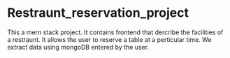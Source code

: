 # Restraunt_reservation_project
 This a mern stack project. It contains frontend that dercribe the facilities of a restraunt. It allows the user to reserve a table at a perticular time. We extract data using mongoDB entered by the user.
